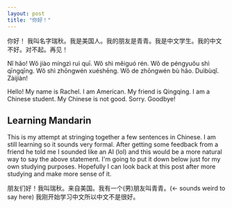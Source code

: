 ```yaml
---
layout: post
title: "你好！"
---
```


你好！ 我叫名字瑞秋。我是美国人。我的朋友是青青。我是中文学生。我的中文不好。对不起。再见！

Nǐ hǎo! Wǒ jiào míngzì ruì quī. Wǒ shì měiguó rén. Wǒ de péngyuǒu shì qīngqīng. Wǒ shì zhōngwén xuéshēng. Wǒ de zhōngwén bù hǎo. Duìbùqǐ. Zàijiàn!

Hello! My name is Rachel. I am American. My friend is Qingqing. I am a Chinese student. My Chinese is not good. Sorry. Goodbye!

## Learning Mandarin

This is my attempt at stringing together a few sentences in Chinese. I am still learning so it sounds very formal. After getting some feedback from a friend he told me I sounded like an AI (lol) and this would be a more natural way to say the above statement. I'm going to put it down below just for my own studying purposes. Hopefully I can look back at this post after more studying and make more sense of it.

朋友们好！我叫瑞秋。来自美国。我有一个(男)朋友叫青青。(<- sounds weird to say here) 我刚开始学习中文所以中文不是很好。